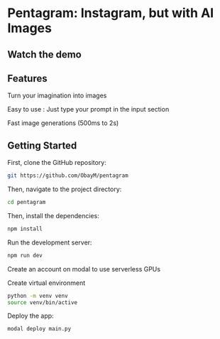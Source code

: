 # Pentagram: Instagram, but with AI Images

## Watch the demo



## Features
Turn your imagination into images

Easy to use : Just type your prompt in the input section

Fast image generations (500ms to 2s)

## Getting Started

First, clone the GitHub repository:

```bash
git https://github.com/ObayM/pentagram
```

Then, navigate to the project directory:

```bash
cd pentagram
```

Then, install the dependencies:

```bash
npm install
```

Run the development server:

```bash
npm run dev
```
Create an account on modal to use serverless GPUs

Create virtual environment
```bash
python -m venv venv
source venv/bin/active 
```

Deploy the app:
```bash
modal deploy main.py
```